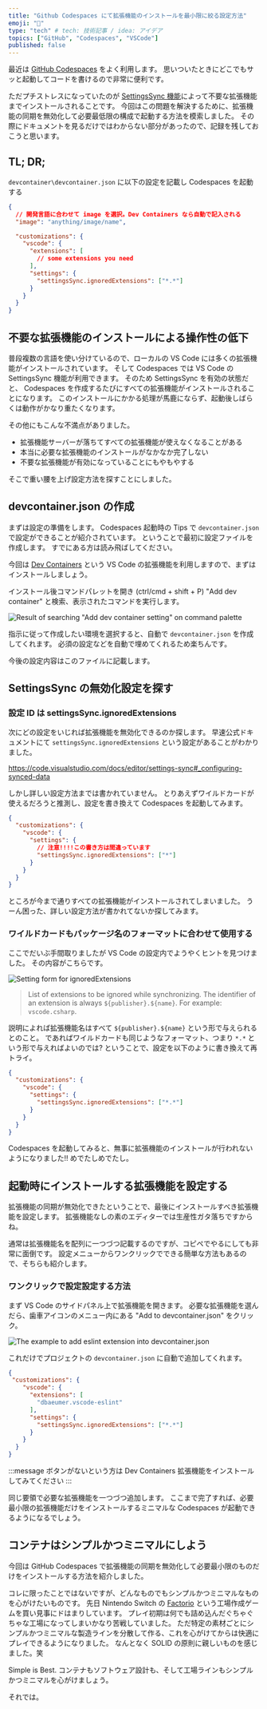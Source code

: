 ```yaml
---
title: "Github Codespaces にて拡張機能のインストールを最小限に絞る設定方法"
emoji: "🔖"
type: "tech" # tech: 技術記事 / idea: アイデア
topics: ["GitHub", "Codespaces", "VSCode"]
published: false
---
```


最近は [GitHub Codespaces](https://github.com/features/codespaces) をよく利用します。
思いついたときにどこでもサッと起動してコードを書けるので非常に便利です。

ただプチストレスになっていたのが [SettingsSync 機能](https://code.visualstudio.com/docs/editor/settings-sync)によって不要な拡張機能までインストールされることです。
今回はこの問題を解決するために、拡張機能の同期を無効化して必要最低限の構成で起動する方法を模索しました。
その際にドキュメントを見るだけではわからない部分があったので、記録を残しておこうと思います。

## TL; DR;

`devcontainer\devcontainer.json` に以下の設定を記載し Codespaces を起動する

```json:title=devcontainer.json
{
  // 開発言語に合わせて image を選択。Dev Containers なら自動で記入される
  "image": "anything/image/name",

  "customizations": {
    "vscode": {
      "extensions": [
        // some extensions you need
      ],
      "settings": {
        "settingsSync.ignoredExtensions": ["*.*"]
      }
    }
  }
}
```

## 不要な拡張機能のインストールによる操作性の低下

普段複数の言語を使い分けているので、ローカルの VS Code には多くの拡張機能がインストールされています。
そして Codespaces では VS Code の SettingsSync 機能が利用できます。
そのため SettingsSync を有効の状態だと、 Codespaces を作成するたびにすべての拡張機能がインストールされることになります。
このインストールにかかる処理が馬鹿にならず、起動後しばらくは動作がかなり重たくなります。

その他にもこんな不満点がありました。

- 拡張機能サーバーが落ちてすべての拡張機能が使えなくなることがある
- 本当に必要な拡張機能のインストールがなかなか完了しない
- 不要な拡張機能が有効になっていることにもやもやする

そこで重い腰を上げ設定方法を探すことにしました。

## devcontainer.json の作成

まずは設定の準備をします。
Codespaces 起動時の Tips で `devcontainer.json` で設定ができることが紹介されています。
ということで最初に設定ファイルを作成します。
すでにある方は読み飛ばしてください。

今回は [Dev Containers](https://marketplace.visualstudio.com/items?itemName=ms-vscode-remote.remote-containers) という VS Code の拡張機能を利用しますので、まずはインストールしましょう。

インストール後コマンドパレットを開き (ctrl/cmd + shift + P) "Add dev container" と検索、表示されたコマンドを実行します。

![Result of searching "Add dev container setting" on command palette](/images/codespaces-extensions/AddDevContainerSettings.png)

指示に従って作成したい環境を選択すると、自動で `devcontainer.json` を作成してくれます。
必須の設定などを自動で埋めてくれるため楽ちんです。

今後の設定内容はこのファイルに記載します。

## SettingsSync の無効化設定を探す

### 設定 ID は settingsSync.ignoredExtensions

次にどの設定をいじれば拡張機能を無効化できるのか探します。
早速公式ドキュメントにて `settingsSync.ignoredExtensions` という設定があることがわかりました。

https://code.visualstudio.com/docs/editor/settings-sync#_configuring-synced-data

しかし詳しい設定方法までは書かれていません。
とりあえずワイルドカードが使えるだろうと推測し、設定を書き換えて Codespaces を起動してみます。

```json:title=devcontainer.json
{
  "customizations": {
    "vscode": {
      "settings": {
        // 注意!!!!この書き方は間違っています
        "settingsSync.ignoredExtensions": ["*"]
      }
    }
  }
}
```

ところが今まで通りすべての拡張機能がインストールされてしまいました。
うーん困った、詳しい設定方法が書かれてないか探してみます。

### ワイルドカードもパッケージ名のフォーマットに合わせて使用する

ここでだいぶ手間取りましたが VS Code の設定内でようやくヒントを見つけました。
その内容がこちらです。

![Setting form for ignoredExtensions](/images/codespaces-extensions/ignoredExtensions.png)

> List of extensions to be ignored while synchronizing. The identifier of an extension is always `${publisher}.${name}`. For example: `vscode.csharp`.

説明によれば拡張機能名はすべて `${publisher}.${name}` という形で与えられるとのこと。
であればワイルドカードも同じようなフォーマット、つまり `*.*` という形で与えればよいのでは?
ということで、設定を以下のように書き換えて再トライ。

```json
{
  "customizations": {
    "vscode": {
      "settings": {
        "settingsSync.ignoredExtensions": ["*.*"]
      }
    }
  }
}
```

Codespaces を起動してみると、無事に拡張機能のインストールが行われないようになりました!!
めでたしめでたし。

## 起動時にインストールする拡張機能を設定する

拡張機能の同期が無効化できたということで、最後にインストールすべき拡張機能を設定します。
拡張機能なしの素のエディターでは生産性ガタ落ちですからね。

通常は拡張機能名を配列に一つづつ記載するのですが、コピペでやるにしても非常に面倒です。
設定メニューからワンクリックでできる簡単な方法もあるので、そちらも紹介します。

### ワンクリックで設定設定する方法

まず VS Code のサイドパネル上で拡張機能を開きます。
必要な拡張機能を選んだら、歯車アイコンのメニュー内にある "Add to devcontainer.json" をクリック。

![The example to add eslint extension into devcontainer.json](/images/codespaces-extensions/AddToDevContainer.png)

これだけでプロジェクトの `devcontainer.json` に自動で追加してくれます。

```json
{
 "customizations": {
    "vscode": {
      "extensions": [
        "dbaeumer.vscode-eslint"
      ],
      "settings": {
        "settingsSync.ignoredExtensions": ["*.*"]
      }
    }
  }
}
```

:::message
ボタンがないという方は Dev Containers 拡張機能をインストールしてみてください
:::

同じ要領で必要な拡張機能を一つづつ追加します。
ここまで完了すれば、必要最小限の拡張機能だけをインストールするミニマルな Codespaces が起動できるようになるでしょう。

## コンテナはシンプルかつミニマルにしよう

今回は GitHub Codespaces で拡張機能の同期を無効化して必要最小限のものだけをインストールする方法を紹介しました。

コレに限ったことではないですが、どんなものでもシンプルかつミニマルなものを心がけたいものです。
先日 Nintendo Switch の [Factorio](https://store-jp.nintendo.com/list/software/70010000056817.html) という工場作成ゲームを買い見事にドはまりしています。
プレイ初期は何でも詰め込んだぐちゃぐちゃな工場になってしまいかなり苦戦していました。
ただ特定の素材ごとにシンプルかつミニマルな製造ラインを分散して作る、これを心がけてからは快適にプレイできるようになりました。
なんとなく SOLID の原則に親しいものを感じました。笑

Simple is Best.
コンテナもソフトウェア設計も、そして工場ラインもシンプルかつミニマルを心がけましょう。

それでは。
